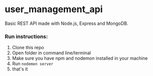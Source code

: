 # user_management_api

Basic REST API made with Node.js, Express and MongoDB.

### Run instructions:

1.  Clone this repo
2.  Open folder in command line/terminal
3.  Make sure you have npm and nodemon installed in your machine
4.  Run `nodemon server`
5.  that's it
